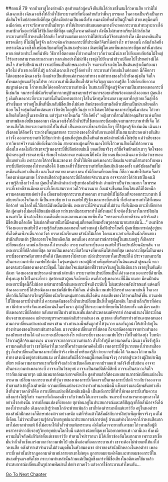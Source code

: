 ##ตอนที่ 79 จากป่าเขาสู่โถงตำหนัก
สุดท้ายแล้วผู้คนจึงยืนยันได้ว่าเขาชื่นชมโก่วหานสือ ทว่ามิใช่เฉินฉางเซิง
เฉินฉางเซิงให้ลั่วลั่วใช้กระบวนท่าที่หนึ่งคล้ายกับว่าพื้นๆ ธรรมดา ในความเป็นจริงเป็นการตัดสินใจเริ่มปล่อยพลังดีที่สุด ผู้ที่ลงมือก่อนเป็นคนตั้งรับ คนลงมือที่หลังเป็นผู้โจมตี ด้วยเหตุนี้คนที่ลงมือก่อน ควรจะรักษาการเป็นฝ่ายรุก ทำให้ฝ่ายตรงข้ามหมดหนทางที่จะออกกระบวนท่าทะลุทะลวงได้
เหมาชิวอวี่มองว่านี่มิใช่วิธีเลือกที่ดีที่สุด แต่ผู้ใดจะคาดคิดเล่า ดังนั้นไม่สามารถเรียกได้ว่าล้ำเลิศ
กระบวนท่าที่โก่วหานสือโต้กลับ ใครล้วนแต่มองออกว่ามิได้ประณีตวิจิตรแต่อย่างใด เมืองตงหลินเป็นพรรคเล็กๆ ที่ไม่มีผู้ใดรู้จัก แล้วจะค้นคว้าเพลงกระบี่ที่ประณีตวิจิตรได้อย่างไร ทว่าตอนนี้ กลับล้ำเลิศยิ่ง เพราะเฉินฉางเซิงก็เหมือนกับคนที่อยู่ในสนามประลอง มิเคยมีผู้ใดเคยเห็นเพลงกระบี่ชุดเหล่านี้มาก่อน
หากเอ่ยด้วยประโยคที่น่าฟัง วิธีการโต้ตอบของโก่วหานสือราวกับว่าละมั่งนำเขาไปอิงแอบกับต้นไม้ใหญ่ ไร้ร่องรอยสามารถเสาะแสวงหา หากเอ่ยอย่างไม่น่าฟัง เขามุ่งไปยังนานำข้าวเปลือกไปโปรยอย่างมิได้สนใจ สำหรับปีหน้านาข้าวจะเปลี่ยนเป็นลักษณะอย่างไร จนกระทั่งจะเติบโตเป็นต้นหญ้าเต็มท้องนาหรือไม่ ตัวเขาเองก็ยังไม่รู้
แล้วเฉินฉางเซิงจะรู้ได้อย่างไร
กระบวนท่าโอบฝนในอ้อมอก นี่ก็คือการโต้ตอบของเฉินฉางเซิง
ถึงแม้จะเป็นเพียงแค่การออกท่าทาง แต่ท่าทางของลั่วลั่วยังคงมุ่งมั่น จิตใจทั้งหมดอยู่บนแส้วิรุณโปรย กระบวนท่านี้เต็มเปี่ยมไปด้วยจิตวิญญาณความรู้สึก ใกล้เคียงกับความสมบูรณ์งดงาม
โก่วหานสือได้ออกอีกกระบวนท่าหนึ่ง
ในสนามก็ไร้ผู้คนรู้จักความเป็นมาของเพลงกระบี่นี้เช่นกัน จนกระทั่งมีนักเรียนที่มาจากหมู่บ้านชนบทเข้าร่วมการสอบเตรียมร้องตกตะลึงออกมา ผู้คนถึงรู้ เดิมทีเพลงกระบี่กระบวนท่านี้เป็นนักพรตเต๋าอาวุโสในวัดทรุดโทรมกลางหุบเขาที่อยู่รอบเวิ่นสุ่ยได้สร้างขึ้นมา ทว่าอยู่ในพื้นที่นั้นกลับมีชื่อเสียงไม่น้อย
สีหน้าของถังซานสือลิ่วเปลี่ยนเป็นน่าเกลียดเล็กน้อย ในใจครุ่นคิดตั้งแต่ตนเยาว์วัยเติบโตอยู่ที่เวิ่นสุ่ย ทว่าไม่เคยได้ยินเพลงกระบี่ชุดนี้มาก่อน โก่วหานสือเติบโตอยู่ในเขาหลีซาน แล้วรู้มาจากไหนกัน
“ล้ำเลิศยิ่ง” หญิงสาวที่สวมใส่ผ้าคลุมสีขาวแห่งเทือกเขาเทพธิดาเอ่ยชื่นชมออกมา
เฉินฉางเซิงให้ลั่วลั่วปรับใช้เพลงกระบี่ลมฝนจงซานกระบวนท่าที่เจ็ด
โก่วหานสือได้เอ่ยกระบวนท่าต่อไปในทันที เป็นเพลงกระบี่ของสำนักเล็กๆ ที่ไร้ผู้คนรู้จักเช่นเดิม
เฉินฉางเซิงตอบโต้อีกครั้ง
ระหว่างที่หมุนสายตา ระยะห่างของลั่วลั่วกับกวนเฟยไป๋ในสนามประลองห่างกันสิบกว่าจั้ง ออกกระบวนท่าไปสิบกว่าท่า ฝูงชนที่อยู่บนบันไดหินด้านหน้าตำหนักนิ่งไม่ขยับ แต่ว่าเสียงของการวิพากษ์วิจารณ์กลับดังขึ้นกว่าเดิม
สายตาของผู้คนที่จ้องมองไปยังโก่วหานสือเต็มไปด้วยความเลื่อมใส คาดไม่ถึงว่าเขาจะรู้เพลงกระบี่ที่ปลีกย่อยเช่นนี้ ยอดเยี่ยมจริงๆ
สวีซื่อจีพยักหน้าเบาๆ จิตใจของผู้นำตระกูลชิวซานสงบนิ่ง พึงพอใจต่อสถานการณ์ตอนนี้ยิ่งนัก
มีบางคนที่มองเฉินฉางเซิงคิดว่าเขายอดเยี่ยมอย่างยิ่ง เพราะภายใต้การชี้แนะของเขา ลั่วลั่วใช้เพียงแค่เพลงกระบี่ลมฝนจงซานก็สามารถรับเพลงกระบี่ปลีกย่อยของโก่วหานสือได้ ถึงขนาดที่ว่าใช้กระบวนท่าที่เหมือนกันถึงสองครั้ง แต่ยังมีผลลัพธ์ไม่เหมือนกันอย่างสิ้นเชิง
และในสายตาของคนบางคน ยังมีอีกคนที่ยอดเยี่ยม ก็คือกวนเฟยไป๋แห่งเจ็ดคำโคลงแห่งแดนเทพ
โก่วหานสือล่วงรู้เพลงกระบี่ปลีกย่อยจำนวนมาก อาจจะกล่าวได้ว่าเขาเป็นคนมีความรู้ลึกซึ้งกว้างไกล ผู้คนในใต้หล้าต่างล่วงรู้เขาท่องคัมภีร์เต๋า อ่านตำราเป็นจำนวนมาก ในพรรคกระบี่เขาหลีซานมีเพลงกระบี่เก็บสะสมรวบรวมไว้จำนวนมาก ถึงแม้จะชื่นชมเลื่อมใสแต่ก็มิได้เหนือความคาดหมายแต่อย่างใด เมื่อเขาเอ่ยทุกกระบวนท่าออกมา กวนเฟยไป๋ไม่ลังเลที่จะออกกระบวนท่า นี่อธิบายถึงอะไรกันเล่า
นี่เป็นการอธิบายว่ากวนเฟยไป๋รู้จักเพลงกระบี่เหล่านี้ ทั้งยังสามารถทำได้ทั้งหมดอีกด้วย!
บนโลกใบนี้วิถีเต๋ามีนับหมื่นนับพัน เพลงกระบี่มีจำนวนนับไม่ถ้วน ทั้งยังมีเพลงกระบี่ปลีกย่อยอีก ผู้คนต่างไม่เคยได้ยินแม้แต่น้อย ทว่าเขากลับสามารถทำได้ทั้งหมด!
นี่จะต้องใช้เวลาในการฝึกฝนนานเท่าใด นี่จะต้องใช้ความเด็ดเดี่ยวและอดทนมากมายเพียงใด
“พรรคกระบี่เขาหลีซาน แท้จริงแล้วมีชื่อเสียงเลื่องลือ ไม่แปลกที่หลายปีมานี้มีคนหนุ่มที่ยอดเยี่ยมพรั่งพรูออกมามากมายเช่นนี้...”
เหมาชิวอวี่จ้องมองกวนเฟยไป๋ ความรู้สึกสับสนถอดทอนใจอย่างหดหู่
เมื่อฟังประโยคนี้ ผู้คนที่ชมการต่อสู้อยู่บนบันไดหินเพิ่งจะตื่นจากภวังค์ บรรดานักเรียนของสำนักไม้เลื้อย โดยเฉพาะอย่างยิ่งเป็นนักเรียนของสำนักเทียนเต้า รู้สึกละอายใจเสียเหลือเกิน
ตอนนี้เอง สถานการณ์การต่อสู้ในสนามอยู่ๆ ก็เกิดการเปลี่ยนแปลง
ตามน้ำเสียงของโก่วหานสือ กระบวนท่ากระบี่ของกวนเฟยไป๋จึงแปรเปลี่ยนฉับพลัน จากเพลงกระบี่ที่ปลีกย่อยที่สุด กลายเป็นเพลงกระบี่เสวียนจงที่พบเห็นได้บ่อยที่สุด
เพลงกระบี่ชุดนี้เป็นเพลงกระบี่ของพรรคนิกายทางทิศใต้ เปิดเผยตรงไปตรงมา เปล่งประกายหาใดเปรียบมิได้
ประจวบเหมาะกับเป็นกระบวนท่าที่กวนเฟยไป๋ถนัด ในรุ่นหนุ่มสาวของผู้ฝึกบำเพ็ญเพียรเต๋าในดินแดนต้าลู่ขณะนี้ หากมองตามระดับของเพลงกระบี่ชุดนี้ ไม่แปลกใจแม้แต่น้อยที่ชิวซานจวินอยู่ในอันดับแรก เขาอยู่ในอันดับถัดมา
จ้องมองสนามประลองด้านหน้าตำหนัก กระบวนท่าแปรเปลี่ยนเป็นโอ่อ่างดงาม มองกระบี่ด้ามนั้นที่พุ่งทะลุเข้าไปในกระบี่ยาว สุดท้ายแล้วผู้คนจึงเงียบนิ่ง
คนที่ล่วงรู้เพลงกระบี่นี้มีมากมาย มีคนฝึกฝนเพลงกระบี่ชุดนี้ก็ไม่น้อย แต่สามารถฝึกฝนเพลงกระบี่จนถึงระดับนี้ ไม่แตะต้องพลังปราณแท้ แต่คนที่ยังคงออกกระบี่ได้ประณีตงดงามเช่นนี้มีเพียงไม่กี่คน
ค่ำคืนนี้กวนเฟยไป๋กระทำออกมาเช่นนี้ ในเวลาเดียวกันก็เป็นการเรียนรู้ที่ดีของนักเรียนหนุ่มสาวบนบันไดหิน
ตามเสียงของโก่วหานสือดังขึ้น กวนเฟยไป๋ใช้เพลงกระบี่นำเข้าไป ความกดดันของลั่วลั่วแปรเปลี่ยนเป็นยิ่งใหญ่ฉับพลัน ใบหน้าเล็กเรียวที่อ่อนเยาว์มีท่าทางจริงจังและหนักแน่นในครั้งแรก คู่ต่อสู้ใช้กระบวนท่าที่พบเห็นได้บ่อยครั้ง แต่เมื่อรวมเข้ากับเพลงกระบี่ปลีกย่อย กลับกลายเป็นท่วงทำนองที่แปลกประหลาดมหัศจรรย์
ก่อนหน้านางใช้กระบี่ลมฝนจงซานมาตลอด แม้จะยกบุษราครามแต่กลับร่วงหล่นลง ณ ภูเขาตง เพื่อรักษาท่วงทำนองของตนเอง ตามการเปลี่ยนแปลงของฝ่ายตรงข้าม ท่วงทำนองนี้พลันถูกทำให้วุ่นวาย และยังถูกนำให้เข้าไปอยู่ในท่วงทำนองของฝ่ายตรงข้ามรางเลือน
นางจะต้องเปลี่ยนการโต้ตอบ ถึงจะสลัดออกมาจากท่วงทำนองของฝ่ายตรงข้ามได้
แล้วควรจะเปลี่ยนอย่างไร
พลังกระบี่ยาวของกวนเฟยไป๋ราวไฟไหม้ท้องทุ่ง ใบหน้าไร้ความรู้สึกจ้องมองนาง
นางควรจะออกกระบวนท่าแล้ว
ลั่วลั่วรับรู้ถึงความกดดัน เฉินฉางเซิงรับรู้ถึงความกดดันยิ่งกว่า เขาไม่คิดว่าในเวลาที่ใครล้วนแต่คาดคิดไม่ถึง เพลงกระบี่ที่วุ่นวายของโก่วหานสืออยู่ๆ ก็แปรเปลี่ยนเป็นเพลงกระบี่ที่แท้จริง เพียงชั่วพริบตารู้สึกว่ายากจะรับมือได้
จ้องมองโก่วหานสือท่าทางสงบนิ่งอยู่ตรงข้ามสนาม เขาไม่ยอมรับมิได้ว่าคนผู้นี้ยอดเยี่ยมจริงๆ
การต่อสู้ระหว่างผู้ฝึกบำเพ็ญเพียร พลังความสามารถแรกเริ่มที่จริงแล้วล้วนขับเคลื่อนมาจากปราณแท้ พลังจึงยิ่งซับซ้อน อาจจะเป็นกระบวนท่าเพลงกระบี่ อาจจะเป็นวิชายุทธ์ อาจจะเป็นสมบัติศักดิ์สิทธิ์ อาจจะเป็นสภาวะจิตใจ ราวกับเล่นหมากรุก แม้เล่นหมากล้อมเก่งกาจเพียงใด สุดท้ายแล้วก็ต้องมองสถานการณ์เปลี่ยนแปลงในกระดาน
เปลี่ยนจากกระบวนท่าที่วุ่นวายของเพลงกระบี่เจ็ดดาราเป็นเพลงกระบี่ปกติ ราวกับว่าออกจากป่าเขาแล้วเข้าสู่โถงตำหนัก ความเปลี่ยนแปลงระหว่างท่วงทำนองชนิดนี้ แข็งแกร่งและฉับพลันอย่างยิ่ง สิ่งที่น่าหวาดกลัวก็คือ การเปลี่ยนแปลงที่ฉับพลันชนิดนี้ เป็นพลังกระบี่ที่ทำให้เพลงกระบี่เสริมความแข็งแกร่งไม่รู้กี่เท่า จนกระทั่งถึงตอนนี้ราวกับว่าพลังได้เกาะรวมกัน จนกระบี่จะสามารถทะลุทะลวงได้อย่างไรอย่างนั้น
การเปลี่ยนแปลงที่ง่ายดาย ซุกซ่อนอยู่ในประสบการณ์และสติปัญญาที่ลึกล้ำมิอาจวัดได้ของโก่วหานสือ
เฉินฉางเซิงรู้ว่าตนใกล้จะพ่ายแพ้แล้ว เขาก็ท่องตำรามาตั้งแต่เยาว์วัย อยู่ในหอตำราของสำนักฝึกหลวงก็ศึกษาท่องตำราอย่างหนัก แต่ที่จริงแล้วได้สัมผัสกับการฝึกบำเพ็ญเพียรจริงๆ แค่ไม่กี่เดือน ไม่ว่าจะเป็นความรู้ด้านวิทยายุทธ์และประสบการณ์การต่อสู้ ล้วนแต่ห่างไกลจากโก่วหานสือมาก
เขาไม่อยากพ่ายแพ้ ยิ่งไม่อยากให้ลั่วลั่วพ่ายแพ้เพราะตน
ค่ำคืนนี้อาจจะยากที่เอาชนะโก่วหานสือผู้มีพรสวรรค์ราวกับรอบรู้วิทยายุทธ์บนโลกใบนี้ แต่อย่างน้อยที่สุดเขาไม่อยากพ่ายแพ้
เวลานี้เอง ยังคงมีความมั่นใจกับคัมภีร์เต๋าตั้งแต่เขาเยาว์วัย ทำตามใจปรารถนา มิได้เกี่ยวข้องอันใดมากมาย เพราะเขาเชื่อมั่นว่าลั่วลั่วแข็งแกร่งมากกว่ากวนเฟยไป๋
เช่นนั้นก่อนที่ออกกระบวนท่า เขาจะต้องไม่พ่ายแพ่ให้แก่โก่วหานสือ
คลังตำราเต๋าจำนวนไม่ถ้วนผุดขึ้นในหัวสมองเขา ตำราของสำนักฝึกหลวงในหอตำรา เพลงกระบี่เหล่านั้นปรากฏออกมาด้านหน้าสายตาเขาไม่หยุด ถูกสายลมยามค่ำคืนและสายลมของกระบี่ในสนามที่รุนแรงพัดโชย กระบวนท่าเหล่านั้นล้วนแต่เป็นผู้แข็งแกร่งที่มีชื่อเสียงในอดีตเคยใช้มาแล้ว ประสบการณ์เปลี่ยนเป็นรูปภาพพัดผ่านไปอย่างรวดเร็ว
แล้วควรใช้กระบวนท่าไหนกัน...




[Go To Next Chapter]( ./81.md)